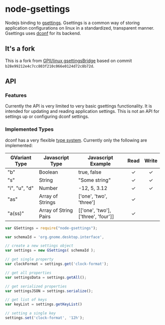node-gsettings
==============

Nodejs binding to [gsettings](https://developer.gnome.org/gio/stable/GSettings.html). Gsettings is a common way of storing application configurations on linux in a standardized, transparent manner. Gsettings uses [dconf](https://wiki.gnome.org/action/show/Projects/dconf) for its backend.

## It's a fork
This is a fork from [GPII/linux gsettingsBridge](https://github.com/GPII/linux/tree/master/gpii/node_modules/gsettingsBridge) based on commit `b28e99212e4c7cc803f210c066e0124d72c8b72d`.

## API

### Features
Currently the API is very limited to very basic gsettings functionality. It is intended for updating and reading application settings. This is not an API for settings up or configuring dconf settings.

### Implemented Types
dconf has a very flexible [type system](https://developer.gnome.org/glib/stable/glib-GVariantType.html). Currently only the following are implemented:

| GVariant Type |  Javascript Type      | Javascript Example      | Read | Write |
| ------------- | --------------------- | ----------------------- | :--: | :---: |
| "b"           | Boolean               | true, false             |  ✓   |   ✓   |
| "s"           | String                | "Some string"           |  ✓   |   ✓   |
| "i", "u", "d" | Number                | -12, 5, 3.12            |  ✓   |   ✓   |
| "as"          | Array of Strings      | ['one', 'two', 'three'] |  ✓   |       |
| "a(ss)"       | Array of String Pairs | [['one', 'two'], ['three', 'four']] |  ✓   |       |

```javascript
var GSettings = require("node-gsettings");

var schemaId = 'org.gnome.desktop.interface',

// create a new settings object
var settings = new GSettings( schemaId );

// get single property
var clockFormat = settings.get('clock-format');

// get all properties
var settingsData = settings.getAll();

// get serialized properties
var settingsJSON = settings.serialize();

// get list of keys
var keyList = settings.getKeyList()

// setting a single key
settings.set('clock-format', '12h');

```